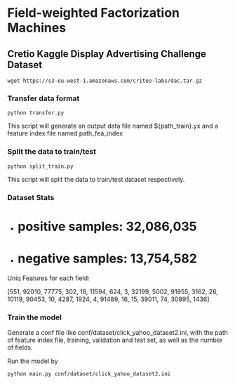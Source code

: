 # Field-weighted Factorization Machines

## Cretio Kaggle Display Advertising Challenge Dataset

`wget https://s3-eu-west-1.amazonaws.com/criteo-labs/dac.tar.gz`

### Transfer data format

`python transfer.py`

This script will generate an output data file named ${path_train}.yx and a feature index file named path_fea_index

### Split the data to train/test

`python split_train.py`

This script will split the data to train/test dataset respectively.

### Dataset Stats

  - # positive samples: 32,086,035
  - # negative samples: 13,754,582

Uniq Features for each field:

[551, 92010, 77775, 302, 16, 11594, 624, 3, 32199, 5002, 91955, 3162, 26, 10119, 90453, 10, 4287, 1924, 4, 91489, 16, 15, 39011, 74, 30895, 1436]


### Train the model

Generate a conf file like conf/dataset/click_yahoo_dataset2.ini, with the path of feature index file, training, validation and test set, as well as the number of fields.

Run the model by 

```bash
python main.py conf/dataset/click_yahoo_dataset2.ini
```
